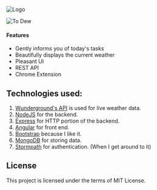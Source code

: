 ![Logo](http://imgur.com/rPKj5jF.png)

![To Dew](http://i.imgur.com/jgTWO2U.png)

#### Features

 * Gently informs you of today's tasks
 * Beautifully displays the current weather
 * Pleasant UI
 * REST API
 * Chrome Extension


## Technologies used:
1. [Wunderground's API](https://www.wunderground.com/) is used for live weather data.
6. [NodeJS](https://nodejs.org) for the backend.
2. [Express](https://expressjs.com/) for HTTP portion of the backend.
3. [Angular](https://angularjs.org/) for front end.
4. [Bootstrap](http://getbootstrap.com/) because I like it.
5. [MongoDB](https://www.mongodb.com/) for storing data.
6. [Stormpath](https://stormpath.com/) for authentication. (When I get around to it)

## License
This project is licensed under the terms of MIT License.
